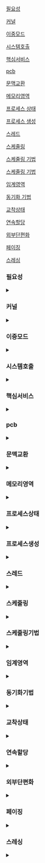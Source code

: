[필요성](#필요성)

[커널](#커널)

[이중모드](#이중모드)

[시스템호출](#시스템호출)

[핵심서비스](#핵심서비스)

[pcb](#pcb)

[문맥교환](#문맥교환)

[메모리영역](#메모리영역)

[프로세스 상태](#프로세스상태)

[프로세스 생성](#프로세스생성)

[스레드](#스레드)

[스케줄링](#스케줄링)

[스케줄링 기법](#스케줄링기법)

[스케줄링 기법](#스케줄링기법)

[임계영역](#임계영역)

[동기화 기법](#동기화기법)

[교착상태](#교착상태)

[연속할당](#연속할당)

[외부단편화](#외부단편화)

[페이징](#페이징)

[스레싱](#스레싱)


### 필요성
<details>
<summary></summary>

- 자원관리를 신경쓸 필요가 없다.
- 하드웨어를 조작하는 코드를 직접 작성할 필요가 없다.
- 문제해결의 실마리

</details>

### 커널
<details>
<summary></summary>

- 운영체제 핵심 서비스를 담당하는 부분
- UI는 커널에 속하지 않지만 운영체제에는 속한다.

</details>

### 이중모드
<details>
<summary></summary>

- CPU가 명령어를 실행하는 모드
- 사용자 모드 : 커널 영역 코드 실행 불가
- 커널 모드 : 운영체제의 서비스 제공

</details>

### 시스템호출
<details>
<summary></summary>

- 소프트웨어 인터럽트
- 커널 모드로 전환하여 실행하기 위해 호출

</details>

### 핵심서비스
<details>
<summary></summary>

- 프로세스 관리
- 자원 접근 및 할당
- 파일 시스템 관리

</details>

### pcb
<details>
<summary></summary>

- 프로세스를 관리하기 위한 자료구조
- 프로세스 생성 시 커널영역에 생성

</details>


### 문맥교환
<details>
<summary></summary>

- 다른 프로세스로 실행 순서 넘어갈때 정보 백업, 복구

</details>


### 메모리영역
<details>
<summary></summary>

- 코드
  - 실행할 수 있는 코드, 기게어
  - cpu가 실행할 명령어가 담김
  - read only
- 데이터
  - 프로그램이 실행되는 동안 유지할 데이터 저장
  - ex 전역 변수
- 힙
  - 사용자가 할당할 수 있는 공간
- 스택
  - 데이터가 일시적으로 저장되는 공간
  - 매개 변수, 지역변수 

</details>

### 프로세스상태
<details>
<summary></summary>

- 생성
- 준비 : CPU 할당 X
- 실행 : CPU 할당 O
- 대기 : 요청 사건 대기
- 종료 
  

</details>

### 프로세스생성
<details>
<summary></summary>

- fork
- 생성한 쪽 부모
- 만들어진 쪽 자식
- 계층구조

</details>


### 스레드
<details>
<summary></summary>

- CPU 제어의 흐름
- 실행 단위
- 프로세스 자원 공유

</details>

### 스케줄링
<details>
<summary></summary>

- 우선순위
- 스케줄링 큐
- 준비 큐 : CPU 사용
- 대기 큐 : 입출력 장치 사용

</details>

### 스케줄링기법
<details>
<summary></summary>

- 선입 선처리 : 준비 큐에 삽입된 순서대로, 비선점
- 최단 작업 우선 : CPU사용 시간이 짧은 프로세스부터 처리
- 라운드 로빈 : 선입 선처리 + 타임 슬라이스, 순서대로 정해진 시간만
- 최소 잔여 시간 우선 : 최단 작업 우선 + 라운드로빈
- 우선순위 : 우선순위 부여하여 높은 순서로 실행,기아현상,에이징
- 다단계 큐 : 우선순위별로 준비 큐를 여러 개 사용. 큐간 프로세스는 이동불가
- 다단계 피드백 큐 : 큐간의 이동 가능

</details>

### 임계영역
<details>
<summary></summary>

- 동시에 실행하면 문제가 발생하는 자원에 접근하는 코드영역
- 레이스 컨디션 : 임계영역에 동시에 접근하면 발생하는 상황 자원의 일관성 깨진다.

  임계영역 해결책
  - 상호배제
  - 진행
  - 유한대기

</details>

### 동기화기법
<details>
<summary></summary>

- 뮤텍스
- 세마포어
- 모니터

</details>

### 교착상태
<details>
<summary></summary>

발생 이유
- 상호 배제
- 점유 대기
- 비선점
- 원형 대기

  해결 방법
  - 예방 : 발생 조건 중 하나를 없애버리기
  - 회피 : 조심조심 할당하기
  - 검출 후 회복 : 인정하고 사후에 조치하는 방식
    - 선점을 통한 회복
    - 프로세 강제 종료를 통한 회복  

</details>

### 연속할당
<details>
<summary></summary>

- 최초 적합 : 순서대로, 검색 최소화, 빠른 할당
- 최적 적합 : 빈 공간을 모두 검색, 가장 작은 공간에 할당, 외부단편화
- 최악 적합 : 빈 공간을 모두 검색, 가장 큰 공간에 할당, 외부단편화 최소화

</details>

### 외부단편화
<details>
<summary></summary>

- 빈공간의 총합만큼 프로세스 할당 불가능한 상태
- 프로세스 실행 종료 반복하며 생기는 빈공간 낭비

- 메모리압축, 페이징으로 해결

</details>

### 페이징
<details>
<summary></summary>

- 물리 주소 공간 프레임 단위로, 프로세스 논리 주소 공간을 페이지 단위로 자른뒤 페이지를 프레임에 할당

페이지 테이블
- 페이지 번호, 프레임 번호
- 유효비트
- 보호비트
- 접근비트
- 수정비트

내부 단편화
- 페이지 크기보다 작은 상황에 발생
- 외부 단편화보다 낭비의 크기가 비교적 작다

페이지 테이블 베이스 레지스터
- 각 프로세스 페이지 테이블이 적재된 주소를 가리킨다.

TLB
- 페이지 테이블의 캐시 메모리 역할 수행

페이지 폴트
- 메모리에 적재되지 않은 페이지를 참조할 경우 발생하는 인터럽트

</details>

### 스레싱
<details>
<summary></summary>

- 프로세스가 실행되는 시간보다 페이징에 더 많은 시간을 소요
- CPU이용률 낮아진다

</details>

